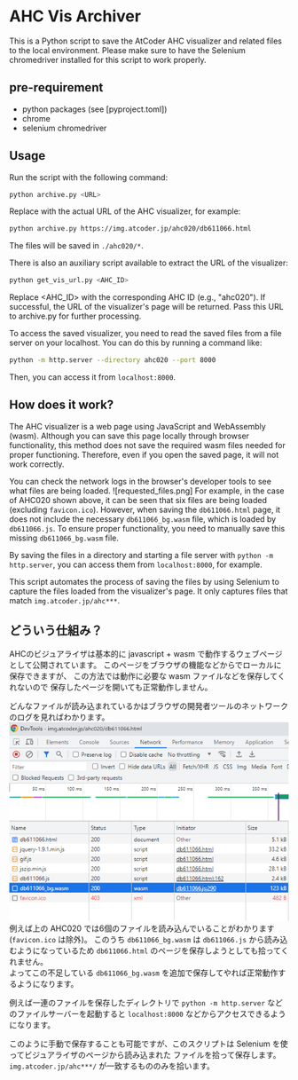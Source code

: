 # AHC Vis Archiver

This is a Python script to save the AtCoder AHC visualizer and related files to the local environment. Please make sure to have the Selenium chromedriver installed for this script to work properly.

## pre-requirement

* python packages (see [pyproject.toml])
* chrome
* selenium chromedriver


## Usage

Run the script with the following command:

```bash
python archive.py <URL>
```

Replace <URL> with the actual URL of the AHC visualizer, for example:

```bash
python archive.py https://img.atcoder.jp/ahc020/db611066.html
```
The files will be saved in `./ahc020/*`.


There is also an auxiliary script available to extract the URL of the visualizer:

```bash
python get_vis_url.py <AHC_ID>
```

Replace <AHC_ID> with the corresponding AHC ID (e.g., "ahc020"). If successful, the URL of the visualizer's page will be returned. Pass this URL to archive.py for further processing.


To access the saved visualizer, you need to read the saved files from a file server on your localhost. You can do this by running a command like:


```bash
python -m http.server --directory ahc020 --port 8000
```

Then, you can access it from `localhost:8000`.


## How does it work?

The AHC visualizer is a web page using JavaScript and WebAssembly (wasm). Although you can save this page locally through browser functionality, this method does not save the required wasm files needed for proper functioning. Therefore, even if you open the saved page, it will not work correctly.

You can check the network logs in the browser's developer tools to see what files are being loaded.
![requested_files.png]
For example, in the case of AHC020 shown above, it can be seen that six files are being loaded (excluding `favicon.ico`). However, when saving the `db611066.html` page, it does not include the necessary `db611066_bg.wasm` file, which is loaded by `db611066.js`. To ensure proper functionality, you need to manually save this missing `db611066_bg.wasm` file.

By saving the files in a directory and starting a file server with `python -m http.server`, you can access them from `localhost:8000`, for example.

This script automates the process of saving the files by using Selenium to capture the files loaded from the visualizer's page. It only captures files that match `img.atcoder.jp/ahc***`.


## どういう仕組み？

AHCのビジュアライザは基本的に javascript + wasm で動作するウェブページとして公開されています。
このページをブラウザの機能などからでローカルに保存できますが、
この方法では動作に必要な wasm ファイルなどを保存してくれないので
保存したページを開いても正常動作しません。

どんなファイルが読み込まれているかはブラウザの開発者ツールのネットワークのログを見ればわかります。  
![](requested_files.png)  
例えば上の AHC020 では6個のファイルを読み込んでいることがわかります(`favicon.ico` は除外)。
このうち `db611066_bg.wasm` は `db611066.js` から読み込むようになっているため
`db611066.html` のページを保存しようとしても拾ってくれません。  
よってこの不足している `db611066_bg.wasm` を追加で保存してやれば正常動作するようになります。  

例えば一連のファイルを保存したディレクトリで `python -m http.server` などのファイルサーバーを起動すると
`localhost:8000` などからアクセスできるようになります。

このように手動で保存することも可能ですが、このスクリプトは Selenium を使ってビジュアライザのページから読み込まれた
ファイルを拾って保存します。 `img.atcoder.jp/ahc***/` が一致するもののみを拾います。
